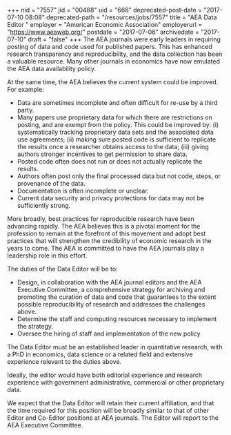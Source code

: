 +++
nid = "7557"
jid = "00488"
uid = "668"
deprecated-post-date = "2017-07-10 08:08"
deprecated-path = "/resources/jobs/7557"
title = "AEA Data Editor "
employer = "American Economic Association"
employerurl = "https://www.aeaweb.org/"
postdate = "2017-07-06"
archivedate = "2017-07-10"
draft = "false"
+++
The AEA journals were early leaders in requiring posting of data and
code used for published papers. This has enhanced research transparency
and reproducibility, and the data collection has been a valuable
resource. Many other journals in economics have now emulated the AEA
data availability policy. 

At the same time, the AEA believes the current system could be improved.
For example:

-   Data are sometimes incomplete and often difficult for re-use by a
    third party.
-   Many papers use proprietary data for which there are restrictions on
    posting, and are exempt from the policy. This could be improved
    by: (i) systematically tracking proprietary data sets and the
    associated data use agreements; (ii) making sure posted code is
    sufficient to replicate the results once a researcher obtains access
    to the data; (iii) giving authors stronger incentives to get
    permission to share data.
-   Posted code often does not run or does not actually replicate the
    results.
-   Authors often post only the final processed data but not code,
    steps, or provenance of the data.
-   Documentation is often incomplete or unclear.
-   Current data security and privacy protections for data may not be
    sufficiently strong.


More broadly, best practices for reproducible research have been
advancing rapidly. The AEA believes this is a pivotal moment for the
profession to remain at the forefront of this movement and adopt best
practices that will strengthen the credibility of economic research in
the years to come. The AEA is committed to have the AEA journals play a
leadership role in this effort. 

The duties of the Data Editor will be to:

-   Design, in collaboration with the AEA journal editors and the AEA
    Executive Committee, a comprehensive strategy for archiving and
    promoting the curation of data and code that guarantees to the
    extent possible reproducibility of research and addresses the
    challenges above.
-   Determine the staff and computing resources necessary to implement
    the strategy.
-   Oversee the hiring of staff and implementation of the new policy
  
The Data Editor must be an established leader in quantitative research,
with a PhD in economics, data science or a related field and extensive
experience relevant to the duties above.

Ideally, the editor would have both editorial experience and research
experience with government administrative, commercial or other
proprietary data.

We expect that the Data Editor will retain their current affiliation,
and that the time required for this position will be broadly similar to
that of other Editor and Co-Editor positions at AEA journals. The Editor
will report to the AEA Executive Committee.

